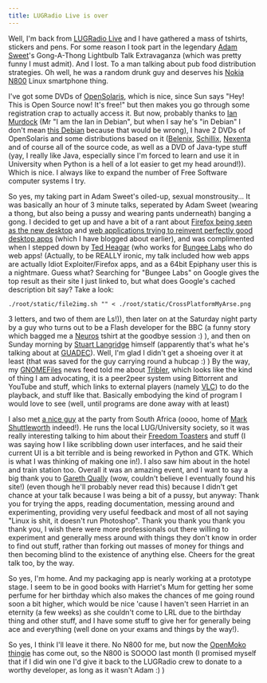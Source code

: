```yaml
---
title: LUGRadio Live is over
---
```

Well, I'm back from [LUGRadio Live](http://www.lugradio.org/live) and I have gathered a mass of tshirts, stickers and pens. For some reason I took part in the legendary [Adam Sweet](http://blog.adamsweet.org/)'s Gong-A-Thong Lightbulb Talk Extravaganza (which was pretty funny I must admit). And I lost. To a man talking about pub food distribution strategies. Oh well, he was a random drunk guy and deserves his [Nokia N800](http://en.wikipedia.org/wiki/Nokia_N800) Linux smartphone thing.

I've got some DVDs of [OpenSolaris](http://www.opensolaris.org/os/), which is nice, since Sun says "Hey! This is Open Source now! It's free!" but then makes you go through some registration crap to actually access it. But now, probably thanks to [Ian Murdock](http://ianmurdock.com/) (Mr "I am the Ian in Debian", but when I say he's "in Debian" I don't mean [this Debian](http://www.ubuntuvideo.com/linux_at_dell) because that would be wrong), I have 2 DVDs of OpenSolaris and some distributions based on it ([Belenix](http://www.genunix.org/distributions/belenix_site/), [Schillix](http://schillix.berlios.de), [Nexenta](http://www.gnusolaris.org/gswiki) and of course all of the source code, as well as a DVD of Java-type stuff (yay, I really like Java, especially since I'm forced to learn and use it in University when Python is a hell of a lot easier to get my head around!)). Which is nice. I always like to expand the number of Free Software computer systems I try.

So yes, my taking part in Adam Sweet's oiled-up, sexual monstrousity... It was basically an hour of 3 minute talks, seperated by Adam Sweet (wearing a thong, but also being a pussy and wearing pants underneath) banging a gong. I decided to get up and have a bit of a rant about [Firefox being seen as the new desktop](http://www.onlamp.com/pub/a/onlamp/2007/05/10/rethinking-the-linux-distribution.html?page=2) and [web applications trying to reinvent perfectly good desktop apps](http://www.pornotube.com) (which I have blogged about earlier), and was complimented when I stepped down by [Ted Heagar](http://reverendted.wordpress.com/) (who works for [Bungee Labs](http://bungeelabs.com/) who do web apps! (Actually, to be REALLY ironic, my talk included how web apps are actually Idiot Exploiter/Firefox apps, and as a 64bit Epiphany user this is a nightmare. Guess what? Searching for "Bungee Labs" on Google gives the top result as their site I just linked to, but what does Google's cached description bit say? Take a look:

```{.unwrap pipe="sh | pandoc -t json"}
./root/static/file2img.sh "" < ./root/static/CrossPlatformMyArse.png
```

3 letters, and two of them are Ls!)), then later on at the Saturday night party by a guy who turns out to be a Flash developer for the BBC (a funny story which bagged me a [Neuros](http://www.neurosaudio.com/) tshirt at the goodbye session :) ), and then on Sunday morning by [Stuart Langridge](http://www.kryogenix.org/days/) himself (apparently that's what he's talking about at [GUADEC](http://www.guadec.org/)). Well, I'm glad I didn't get a shoeing over it at least (that was saved for the guy carrying round a hubcap :) ) By the way, my [GNOMEFiles](http://www.gnomefiles.org/) news feed told me about [Tribler](https://www.tribler.org/), which looks like the kind of thing I am advocating, it is a peer2peer system using Bittorrent and YouTube and stuff, which links to external players (namely [VLC](http://www.videolan.org/)) to do the playback, and stuff like that. Basically embodying the kind of program I would love to see (well, until programs are done away with at least)

I also met [a nice guy](http://tumbleweed.org.za/) at the party from South Africa (oooo, home of [Mark Shuttleworth](http://www.markshuttleworth.com/) indeed!). He runs the local LUG/University society, so it was really interesting talking to him about their [Freedom Toasters](http://www.freedomtoaster.org/) and stuff (I was saying how I like scribbling down user interfaces, and he said their current UI is a bit terrible and is being reworked in Python and GTK. Which is what I was thinking of making one in!). I also saw him about in the hotel and train station too. Overall it was an amazing event, and I want to say a big thank you to [Gareth Qually](http://slowlymakingsmoke.com/) (wow, couldn't believe I eventually found his site!) (even though he'll probably never read this) because I didn't get chance at your talk because I was being a bit of a pussy, but anyway: Thank you for trying the apps, reading documentation, messing around and experimenting, providing very useful feedback and most of all not saying "Linux is shit, it doesn't run Photoshop". Thank you thank you thank you thank you, I wish there were more professionals out there willing to experiment and generally mess around with things they don't know in order to find out stuff, rather than forking out masses of money for things and then becoming blind to the existence of anything else. Cheers for the great talk too, by the way.

So yes, I'm home. And my packaging app is nearly working at a prototype stage. I seem to be in good books with Harriet's Mum for getting her some perfume for her birthday which also makes the chances of me going round soon a bit higher, which would be nice 'cause I haven't seen Harriet in an eternity (a few weeks) as she couldn't come to LRL due to the birthday thing and other stuff, and I have some stuff to give her for generally being ace and everything (well done on your exams and things by the way!).

So yes, I think I'll leave it there. No N800 for me, but now the [OpenMoko thingie](http://openmoko.com/) has come out, so the N800 is SOOOO last month (I promised myself that if I did win one I'd give it back to the LUGRadio crew to donate to a worthy developer, as long as it wasn't Adam :) )
